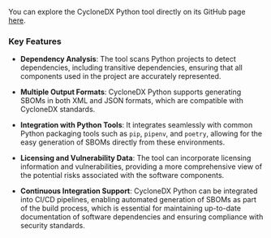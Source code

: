 You can explore the CycloneDX Python tool directly on its GitHub page [here](https://github.com/CycloneDX/cyclonedx-python).

### Key Features

- **Dependency Analysis**: The tool scans Python projects to detect dependencies, including transitive dependencies, ensuring that all components used in the project are accurately represented.

- **Multiple Output Formats**: CycloneDX Python supports generating SBOMs in both XML and JSON formats, which are compatible with CycloneDX standards.

- **Integration with Python Tools**: It integrates seamlessly with common Python packaging tools such as `pip`, `pipenv`, and `poetry`, allowing for the easy generation of SBOMs directly from these environments.

- **Licensing and Vulnerability Data**: The tool can incorporate licensing information and vulnerabilities, providing a more comprehensive view of the potential risks associated with the software components.

- **Continuous Integration Support**: CycloneDX Python can be integrated into CI/CD pipelines, enabling automated generation of SBOMs as part of the build process, which is essential for maintaining up-to-date documentation of software dependencies and ensuring compliance with security standards.
